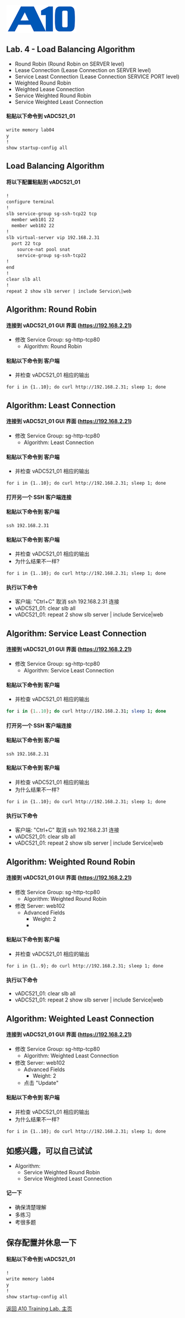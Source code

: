 ![](/Images/A10-NewLogos-Blue-NoReg-RGB-50.png)

## Lab. 4 - Load Balancing Algorithm
+ Round Robin (Round Robin on SERVER level)
+ Lease Connection (Lease Connection on SERVER level)
+ Service Least Connection (Lease Connection SERVICE PORT level)
+ Weighted Round Robin
+ Weighted Lease Connection
+ Service Weighted Round Robin
+ Service Weighted Least Connection

#### 粘贴以下命令到 vADC521_01
```
write memory lab04
y
!
show startup-config all

```

## Load Balancing Algorithm
#### 将以下配置粘贴到 vADC521_01
```
!
configure terminal
!
slb service-group sg-ssh-tcp22 tcp
  member web101 22
  member web102 22
!
slb virtual-server vip 192.168.2.31
  port 22 tcp
    source-nat pool snat
    service-group sg-ssh-tcp22
!
end
!
clear slb all
!
repeat 2 show slb server | include Service\|web

```

## Algorithm: Round Robin
#### 连接到 vADC521_01 GUI 界面 (https://192.168.2.21)
  + 修改 Service Group: sg-http-tcp80
    + Algorithm: Round Robin

#### 粘贴以下命令到 客户端
  + 并检查 vADC521_01 相应的输出
```
for i in {1..10}; do curl http://192.168.2.31; sleep 1; done

```


## Algorithm: Least Connection
#### 连接到 vADC521_01 GUI 界面 (https://192.168.2.21)
  + 修改 Service Group: sg-http-tcp80
    + Algorithm: Least Connection
    
#### 粘贴以下命令到 客户端
  + 并检查 vADC521_01 相应的输出
```
for i in {1..10}; do curl http://192.168.2.31; sleep 1; done

```

#### 打开另一个 SSH 客户端连接
#### 粘贴以下命令到 客户端
```
ssh 192.168.2.31

```

#### 粘贴以下命令到 客户端
  + 并检查 vADC521_01 相应的输出
  + 为什么结果不一样?
```
for i in {1..10}; do curl http://192.168.2.31; sleep 1; done

```

#### 执行以下命令
  + 客户端: "Ctrl+C" 取消 ssh 192.168.2.31 连接
  + vADC521_01: clear slb all
  + vADC521_01: repeat 2 show slb server | include Service\|web


## Algorithm: Service Least Connection
#### 连接到 vADC521_01 GUI 界面 (https://192.168.2.21)
  + 修改 Service Group: sg-http-tcp80
    + Algorithm: Service Least Connection
    
#### 粘贴以下命令到 客户端
  + 并检查 vADC521_01 相应的输出
```bash
for i in {1..10}; do curl http://192.168.2.31; sleep 1; done

```

#### 打开另一个 SSH 客户端连接
#### 粘贴以下命令到 客户端
```
ssh 192.168.2.31

```

#### 粘贴以下命令到 客户端
  + 并检查 vADC521_01 相应的输出
  + 为什么结果不一样?
```
for i in {1..10}; do curl http://192.168.2.31; sleep 1; done

```

#### 执行以下命令
  + 客户端: "Ctrl+C" 取消 ssh 192.168.2.31 连接
  + vADC521_01: clear slb all
  + vADC521_01: repeat 2 show slb server | include Service\|web


## Algorithm: Weighted Round Robin
#### 连接到 vADC521_01 GUI 界面 (https://192.168.2.21)
  + 修改 Service Group: sg-http-tcp80
    + Algorithm: Weighted Round Robin
  + 修改 Server: web102
    + Advanced Fields
      + Weight: 2
      + 

#### 粘贴以下命令到 客户端
  + 并检查 vADC521_01 相应的输出
```
for i in {1..9}; do curl http://192.168.2.31; sleep 1; done

```

#### 执行以下命令
  + vADC521_01: clear slb all
  + vADC521_01: repeat 2 show slb server | include Service\|web


## Algorithm: Weighted Least Connection
#### 连接到 vADC521_01 GUI 界面 (https://192.168.2.21)
  + 修改 Service Group: sg-http-tcp80
    + Algorithm: Weighted Least Connection
  + 修改 Server: web102
    + Advanced Fields
      + Weight: 2
    + 点击 "Update"

#### 粘贴以下命令到 客户端
  + 并检查 vADC521_01 相应的输出
  + 为什么结果不一样?
```
for i in {1..10}; do curl http://192.168.2.31; sleep 1; done

```

## 如感兴趣，可以自己试试
+ Algorithm:
  + Service Weighted Round Robin
  + Service Weighted Least Connection

#### 记一下
+ 确保清楚理解
+ 多练习
+ 考很多题

## 保存配置并休息一下
#### 粘贴以下命令到 vADC521_01
```
!
write memory lab04
y
!
show startup-config all

```

[返回 A10 Training Lab. 主页](https://github.com/borissiu/A10_Training_Lab)
